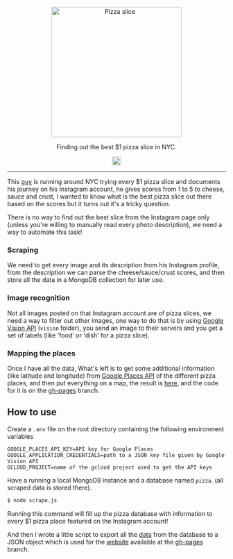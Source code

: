 <p align="center">
  <a href="http://pizza.aissam.me/">
    <img alt="Pizza slice" src="https://upload.wikimedia.org/wikipedia/commons/thumb/6/60/Emoji_u1f355.svg/2000px-Emoji_u1f355.svg.png" width="300" />
  </a>
</p>

<p align="center">
  Finding out the best $1 pizza slice in NYC.
</p>

<p align="center">
  <a href='http://www.recurse.com' title='Made with love at the Recurse Center'><img src='https://cloud.githubusercontent.com/assets/2883345/11325206/336ea5f4-9150-11e5-9e90-d86ad31993d8.png' height='20px'/></a>
</p>

---

This [guy](https://www.instagram.com/dollarpizzaslicenyc/) is running around NYC trying every $1 pizza slice and documents his journey on his Instagram account, he gives scores from 1 to 5 to cheese, sauce and crust, I wanted to know what is the best pizza slice out there based on the scores but it turns out it's a tricky question.

There is no way to find out the best slice from the Instagram page only (unless you're willing to manually read every photo description), we need a way to automate this task!

### Scraping
We need to get every image and its description from his Instagram profile, from the description we can parse the cheese/sauce/crust scores, and then store all the data in a MongoDB collection for later use.

### Image recognition
Not all images posted on that Instagram account are of pizza slices, we need a way to filter out other images, one way to do that is by using [Google Vision API](https://cloud.google.com/vision/) (`vision` folder), you send an image to their servers and you get a set of labels (like 'food' or 'dish' for a  pizza slice).

### Mapping the places
Once I have all the data, What's left is to get some additional information (like latitude and longitude) from [Google Places API](https://developers.google.com/places/) of the different pizza places, and then put everything on a map, the result is [here](http://pizza.aissam.me), and the code for it is on the [gh-pages](https://github.com/Edmeral/dollar-pizza/tree/gh-pages) branch.

## How to use 
Create a `.env` file on the root directory containing the following environment variables
```
GOOGLE_PLACES_API_KEY=API key for Google Places
GOOGLE_APPLICATION_CREDENTIALS=path to a JSON key file given by Google Vision API
GCLOUD_PROJECT=name of the gcloud project used to get the API keys
```
Have a running a local MongoDB instance and a database named `pizza`. (all scraped data is stored there).

```sh
$ node scrape.js
```
Running this command will fill up the pizza database with information to every $1 pizza place featured on the Instagram account!

And then I wrote a little script to export all the [data](https://github.com/Edmeral/dollar-pizza/blob/gh-pages/js/posts.js) from the database to a JSON object which is used for the [website](http://pizza.aissam.me) available at the [gh-pages](https://github.com/Edmeral/dollar-pizza/tree/gh-pages) branch.
